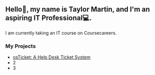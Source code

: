 ## Hello👋, my name is Taylor Martin, and I'm an aspiring IT Professional💻.
I am currently taking an IT course on Coursecareers.

### My Projects
- [osTicket: A Help Desk Ticket System](https://github.com/taylormartin24/osTicket-Lab-wip)
- 2
- 3
